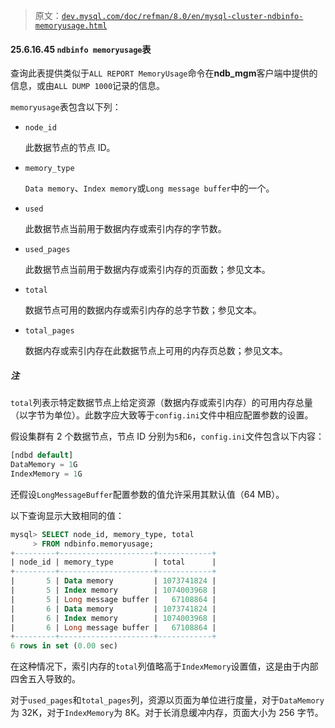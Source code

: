 > 原文：[`dev.mysql.com/doc/refman/8.0/en/mysql-cluster-ndbinfo-memoryusage.html`](https://dev.mysql.com/doc/refman/8.0/en/mysql-cluster-ndbinfo-memoryusage.html)

#### 25.6.16.45 `ndbinfo memoryusage`表

查询此表提供类似于`ALL REPORT MemoryUsage`命令在**ndb_mgm**客户端中提供的信息，或由`ALL DUMP 1000`记录的信息。

`memoryusage`表包含以下列：

+   `node_id`

    此数据节点的节点 ID。

+   `memory_type`

    `Data memory`、`Index memory`或`Long message buffer`中的一个。

+   `used`

    此数据节点当前用于数据内存或索引内存的字节数。

+   `used_pages`

    此数据节点当前用于数据内存或索引内存的页面数；参见文本。

+   `total`

    数据节点可用的数据内存或索引内存的总字节数；参见文本。

+   `total_pages`

    数据内存或索引内存在此数据节点上可用的内存页总数；参见文本。

##### 注

`total`列表示特定数据节点上给定资源（数据内存或索引内存）的可用内存总量（以字节为单位）。此数字应大致等于`config.ini`文件中相应配置参数的设置。

假设集群有 2 个数据节点，节点 ID 分别为`5`和`6`，`config.ini`文件包含以下内容：

```sql
[ndbd default]
DataMemory = 1G
IndexMemory = 1G
```

还假设`LongMessageBuffer`配置参数的值允许采用其默认值（64 MB）。

以下查询显示大致相同的值：

```sql
mysql> SELECT node_id, memory_type, total
     > FROM ndbinfo.memoryusage;
+---------+---------------------+------------+
| node_id | memory_type         | total      |
+---------+---------------------+------------+
|       5 | Data memory         | 1073741824 |
|       5 | Index memory        | 1074003968 |
|       5 | Long message buffer |   67108864 |
|       6 | Data memory         | 1073741824 |
|       6 | Index memory        | 1074003968 |
|       6 | Long message buffer |   67108864 |
+---------+---------------------+------------+
6 rows in set (0.00 sec)
```

在这种情况下，索引内存的`total`列值略高于`IndexMemory`设置值，这是由于内部四舍五入导致的。

对于`used_pages`和`total_pages`列，资源以页面为单位进行度量，对于`DataMemory`为 32K，对于`IndexMemory`为 8K。对于长消息缓冲内存，页面大小为 256 字节。
